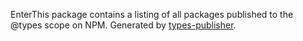 EnterThis package contains a listing of all packages published to the @types scope on NPM.
Generated by [types-publisher](https://github.com/microsoft/DefinitelyTyped-tools/tree/main/packages/publisher#readme).
